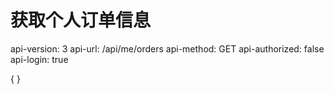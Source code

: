 # 获取个人订单信息

api-version: 3
api-url: /api/me/orders
api-method: GET
api-authorized: false
api-login: true

{
}